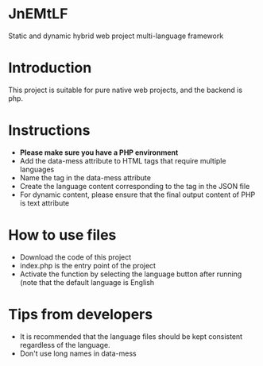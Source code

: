 # JnEMtLF
Static and dynamic hybrid web project multi-language framework
 
# Introduction
This project is suitable for pure native web projects, and the backend is php.


# Instructions
- **Please make sure you have a PHP environment**
- Add the data-mess attribute to HTML tags that require multiple languages
- Name the tag in the data-mess attribute
- Create the language content corresponding to the tag in the JSON file
- For dynamic content, please ensure that the final output content of PHP is text attribute

# How to use files
- Download the code of this project
- index.php is the entry point of the project
- Activate the function by selecting the language button after running (note that the default language is English

# Tips from developers
- It is recommended that the language files should be kept consistent regardless of the language.
- Don't use long names in data-mess